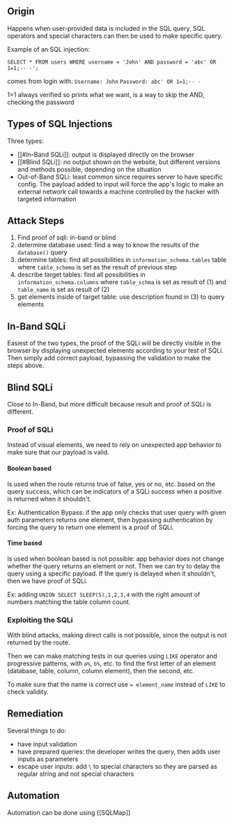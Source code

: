 ## Origin

Happens when user-provided data is included in the SQL query. SQL operators and special characters can then be used to make specific query.

Example of an SQL injection:
```
SELECT * FROM users WHERE username = 'John' AND password = 'abc' OR 1=1;-- -';
```
comes from login with:
`Username: John`
`Password: abc' OR 1=1;-- -`

1=1 always verified so prints what we want, is a way to skip the AND, checking the password
## Types of SQL Injections

Three types:
- [[#In-Band SQLi]]: output is displayed directly on the browser
- [[#Blind SQLi]]: no output shown on the website, but different versions and methods possible, depending on the situation 
- Out-of-Band SQLi: least common since requires server to have specific config. The payload added to input will force the app's logic to make an external network call towards a machine controlled by the hacker with targeted information 

## Attack Steps

1) Find proof of sqli: in-band or blind 
2) determine database used: find a way to know the results of the `database()` query
3) determine tables: find all possibilities in `information_schema.tables` table where `table_schema` is set as the result of previous step
4) describe target tables: find all possibilities in `information_schema.columns` where `table_schma` is set as result of (1) and `table_name` is set as result of (2)
5) get elements inside of target table: use description found in (3) to query elements

## In-Band SQLi

Easiest of the two types, the proof of the SQLi will be directly visible in the browser by displaying unexpected elements according to your test of SQLi. Then simply add correct payload, bypassing the validation to make the steps above.
## Blind SQLi

Close to In-Band, but more difficult because result and proof of SQLi is different.

### Proof of SQLi

Instead of visual elements, we need to rely on unexpected app behavior to make sure that our payload is valid.
#### Boolean based

Is used when the route returns true of false, yes or no, etc. based on the query success, which can be indicators of a SQLi success when a positive is returned when it shouldn't.

Ex: Authentication Bypass: if the app only checks that user query with given auth parameters returns one element, then bypassing authentication by forcing the query to return one element is a proof of SQLi.
#### Time based

Is used when boolean based is not possible: app behavior does not change whether the query returns an element or not. Then we can try to delay the query using a specific payload. If the query is delayed when it shouldn't, then we have proof of SQLi.

Ex: adding `UNION SELECT SLEEP(5),1,2,3,4` with the right amount of numbers matching the table column count.

### Exploiting the SQLi

With blind attacks, making direct calls is not possible, since the output is not returned by the route. 

Then we can make matching tests in our queries using `LIKE` operator and progressive patterns, with `a%`, `b%`, etc. to find the first letter of an element (database, table, column, column element), then the second, etc.

To make sure that the name is correct use `= element_name` instead of `LIKE` to check validity.
## Remediation

Several things to do:
- have input validation
- have prepared queries: the developer writes the query, then adds user inputs as parameters
- escape user inputs: add `\` to special characters so they are parsed as regular string and not special characters

## Automation

Automation can be done using [[SQLMap]]